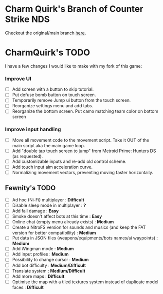 # Charm Quirk's Branch of Counter Strike NDS
Checkout the original/main branch [here](https://github.com/Fewnity/Counter-Strike-Nintendo-DS).

# CharmQuirk's TODO
I have a few changes I would like to make with my fork of this game:

### Improve UI
- [ ] Add screen with a button to skip tutorial.
- [ ] Put defuse bomb button on touch screen.
- [ ] Temporarily remove Jump ui button from the touch screen. 
- [ ] Reorganize settings menu and add tabs.
- [ ] Reorganize the bottom screen. Put camo matching team color on bottom screen

### Improve input handling
- [ ] Move all movement code to the movement script. Take it OUT of the main script aka the main game loop.
- [ ] Add "double tap touch screen to jump" from Metroid Prime: Hunters DS (as requested).
- [ ] Add customizable inputs and re-add old control scheme.
- [ ] Add touch input aim acceleration curve.
- [ ] Normalizing movement vectors, preventing moving faster horizontally.

## Fewnity's TODO
- [ ] Ad hoc (Ni-Fi) multiplayer : **Difficult**
- [ ] Disable sleep mode in multiplayer : **?**
- [ ] Add fall damage : **Easy**
- [ ] Smoke doesn't affect bots at this time : **Easy**
- [ ] Online chat (empty menu already exists) : **Medium**
- [ ] Create a NitroFS version for sounds and musics (and keep the FAT version for better compatibility) : **Medium**
- [ ] Put data in JSON files (weapons/equipments/bots names/ai waypoints) : **Medium**
- [ ] Add Wingman mode : **Medium**
- [ ] Add input profiles : **Medium**
- [ ] Possibility to change cursor : **Medium**
- [ ] Add bot difficulty : **Medium/Difficult**
- [ ] Translate system : **Medium/Difficult**
- [ ] Add more maps : **Difficult**
- [ ] Optimise the map with a tiled textures system instead of duplicate model faces : **Difficult**
